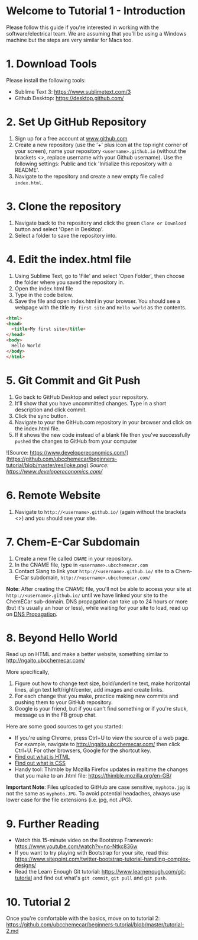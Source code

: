 # Welcome to Tutorial 1 - Introduction
Please follow this guide if you're interested in working with the software/electrical team. We are assuming that you'll be using a Windows machine but the steps are very similar for Macs too.

# 1. Download Tools
Please install the following tools:

- Sublime Text 3: https://www.sublimetext.com/3
- Github Desktop: https://desktop.github.com/

# 2. Set Up GitHub Repository
1. Sign up for a free account at www.github.com
2. Create a new repository (use the '+' plus icon at the top right corner of your screen), name your repository `<username>.github.io` (without the brackets <>, replace username with your Github username). Use the following settings: Public and tick 'Initialize this repository with a README'.
3. Navigate to the repository and create a new empty file called `index.html`.

# 3. Clone the repository
1. Navigate back to the repository and click the green `Clone or Download` button and select 'Open in Desktop'.
2. Select a folder to save the repository into.

# 4. Edit the index.html file
1. Using Sublime Text, go to 'File' and select 'Open Folder', then choose the folder where you saved the repository in.
2. Open the index.html file
3. Type in the code below.
4. Save the file and open index.html in your browser. You should see a webpage with the title `My first site` and `Hello world` as the contents.

```html
<html>
<head>
  <title>My first site</title>
</head>
<body>
  Hello World
</body>
</html>
```

# 5. Git Commit and Git Push
1. Go back to GitHub Desktop and select your repository.
2. It'll show that you have uncommitted changes. Type in a short description and click commit.
3. Click the sync button.
4. Navigate to your the GitHub.com repository in your browser and click on the index.html file.
5. If it shows the new code instead of a blank file then you've successfully `pushed` the changes to GitHub from your computer

![Source: https://www.developereconomics.com/](https://github.com/ubcchemecar/beginners-tutorial/blob/master/res/joke.png)
*Source: https://www.developereconomics.com/*

# 6. Remote Website
1. Navigate to `http://<username>.github.io/` (again without the brackets <>) and you should see your site.

# 7. Chem-E-Car Subdomain
1. Create a new file called `CNAME` in your repository.
2. In the CNAME file, type in `<username>.ubcchemecar.com`
3. Contact Siang to link your `http://<username>.github.io/` site to a Chem-E-Car subdomain, `http://<username>.ubcchemecar.com/`

**Note**: After creating the CNAME file, you'll not be able to access your site at `http://<username>.github.io/` until we have linked your site to the ChemECar sub-domain. DNS propagation can take up to 24 hours or more (but it's usually an hour or less), while waiting for your site to load, read up on [DNS Propagation](https://support.managed.com/kb/a604/dns-propagation-and-why-it-takes-so-long-explained.aspx).

# 8. Beyond Hello World
Read up on HTML and make a better website, something similar to http://ngaito.ubcchemecar.com/ 

More specifically, 

1. Figure out how to change text size, bold/underline text, make horizontal lines, align text left/right/center, add images and create links.
2. For each change that you make, practice making new commits and pushing them to your GitHub repository.
3. Google is your friend, but if you can't find something or if you're stuck, message us in the FB group chat.

Here are some good sources to get you started:
  * If you're using Chrome, press Ctrl+U to view the source of a web page. For example, navigate to http://ngaito.ubcchemecar.com/ then click Ctrl+U. For other browsers, Google for the shortcut key.
  * [Find out what is HTML](http://www.yourhtmlsource.com/starthere/whatishtml.html)
  * [Find out what is CSS](http://html.net/tutorials/css/lesson1.php)
  * Handy tool: Thimble by Mozilla Firefox updates in realtime the changes that you make to an .html file: https://thimble.mozilla.org/en-GB/
  
**Important Note**: Files uploaded to GitHub are case sensitive, `myphoto.jpg` is not the same as `myphoto.JPG`. To avoid potential headaches, always use lower case for the file extensions (i.e. jpg, not JPG).
  
# 9. Further Reading
- Watch this 15-minute video on the Bootstrap Framework: https://www.youtube.com/watch?v=no-Ntkc836w
- If you want to try playing with Bootstrap for your site, read this: https://www.sitepoint.com/twitter-bootstrap-tutorial-handling-complex-designs/
- Read the Learn Enough Git tutorial: https://www.learnenough.com/git-tutorial and find out what's `git commit`, `git pull` and `git push`. 

# 10. Tutorial 2
Once you're comfortable with the basics, move on to tutorial 2: https://github.com/ubcchemecar/beginners-tutorial/blob/master/tutorial-2.md





